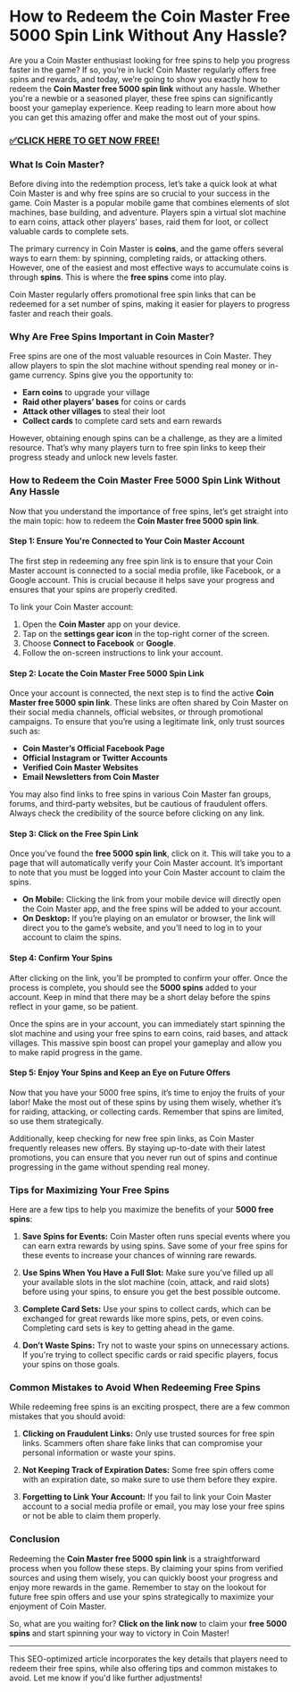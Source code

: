 # How to Redeem the Coin Master Free 5000 Spin Link Without Any Hassle?

Are you a Coin Master enthusiast looking for free spins to help you progress faster in the game? If so, you’re in luck! Coin Master regularly offers free spins and rewards, and today, we’re going to show you exactly how to redeem the **Coin Master free 5000 spin link** without any hassle. Whether you're a newbie or a seasoned player, these free spins can significantly boost your gameplay experience. Keep reading to learn more about how you can get this amazing offer and make the most out of your spins.

### [✅CLICK HERE TO GET NOW FREE!](https://edris2025.github.io/spins/)

### What Is Coin Master?

Before diving into the redemption process, let’s take a quick look at what Coin Master is and why free spins are so crucial to your success in the game. Coin Master is a popular mobile game that combines elements of slot machines, base building, and adventure. Players spin a virtual slot machine to earn coins, attack other players' bases, raid them for loot, or collect valuable cards to complete sets.

The primary currency in Coin Master is **coins**, and the game offers several ways to earn them: by spinning, completing raids, or attacking others. However, one of the easiest and most effective ways to accumulate coins is through **spins**. This is where the **free spins** come into play. 

Coin Master regularly offers promotional free spin links that can be redeemed for a set number of spins, making it easier for players to progress faster and reach their goals.

### Why Are Free Spins Important in Coin Master?

Free spins are one of the most valuable resources in Coin Master. They allow players to spin the slot machine without spending real money or in-game currency. Spins give you the opportunity to:

- **Earn coins** to upgrade your village
- **Raid other players’ bases** for coins or cards
- **Attack other villages** to steal their loot
- **Collect cards** to complete card sets and earn rewards

However, obtaining enough spins can be a challenge, as they are a limited resource. That’s why many players turn to free spin links to keep their progress steady and unlock new levels faster.

### How to Redeem the Coin Master Free 5000 Spin Link Without Any Hassle

Now that you understand the importance of free spins, let’s get straight into the main topic: how to redeem the **Coin Master free 5000 spin link**.

#### Step 1: Ensure You're Connected to Your Coin Master Account

The first step in redeeming any free spin link is to ensure that your Coin Master account is connected to a social media profile, like Facebook, or a Google account. This is crucial because it helps save your progress and ensures that your spins are properly credited. 

To link your Coin Master account:

1. Open the **Coin Master** app on your device.
2. Tap on the **settings gear icon** in the top-right corner of the screen.
3. Choose **Connect to Facebook** or **Google**.
4. Follow the on-screen instructions to link your account.

#### Step 2: Locate the Coin Master Free 5000 Spin Link

Once your account is connected, the next step is to find the active **Coin Master free 5000 spin link**. These links are often shared by Coin Master on their social media channels, official websites, or through promotional campaigns. To ensure that you’re using a legitimate link, only trust sources such as:

- **Coin Master’s Official Facebook Page**
- **Official Instagram or Twitter Accounts**
- **Verified Coin Master Websites**
- **Email Newsletters from Coin Master**

You may also find links to free spins in various Coin Master fan groups, forums, and third-party websites, but be cautious of fraudulent offers. Always check the credibility of the source before clicking on any link.

#### Step 3: Click on the Free Spin Link

Once you’ve found the **free 5000 spin link**, click on it. This will take you to a page that will automatically verify your Coin Master account. It’s important to note that you must be logged into your Coin Master account to claim the spins.

- **On Mobile:** Clicking the link from your mobile device will directly open the Coin Master app, and the free spins will be added to your account.
- **On Desktop:** If you’re playing on an emulator or browser, the link will direct you to the game’s website, and you’ll need to log in to your account to claim the spins.

#### Step 4: Confirm Your Spins

After clicking on the link, you’ll be prompted to confirm your offer. Once the process is complete, you should see the **5000 spins** added to your account. Keep in mind that there may be a short delay before the spins reflect in your game, so be patient.

Once the spins are in your account, you can immediately start spinning the slot machine and using your free spins to earn coins, raid bases, and attack villages. This massive spin boost can propel your gameplay and allow you to make rapid progress in the game.

#### Step 5: Enjoy Your Spins and Keep an Eye on Future Offers

Now that you have your 5000 free spins, it’s time to enjoy the fruits of your labor! Make the most out of these spins by using them wisely, whether it’s for raiding, attacking, or collecting cards. Remember that spins are limited, so use them strategically.

Additionally, keep checking for new free spin links, as Coin Master frequently releases new offers. By staying up-to-date with their latest promotions, you can ensure that you never run out of spins and continue progressing in the game without spending real money.

### Tips for Maximizing Your Free Spins

Here are a few tips to help you maximize the benefits of your **5000 free spins**:

1. **Save Spins for Events:** Coin Master often runs special events where you can earn extra rewards by using spins. Save some of your free spins for these events to increase your chances of winning rare rewards.
  
2. **Use Spins When You Have a Full Slot:** Make sure you’ve filled up all your available slots in the slot machine (coin, attack, and raid slots) before using your spins, to ensure you get the best possible outcome.

3. **Complete Card Sets:** Use your spins to collect cards, which can be exchanged for great rewards like more spins, pets, or even coins. Completing card sets is key to getting ahead in the game.

4. **Don’t Waste Spins:** Try not to waste your spins on unnecessary actions. If you're trying to collect specific cards or raid specific players, focus your spins on those goals.

### Common Mistakes to Avoid When Redeeming Free Spins

While redeeming free spins is an exciting prospect, there are a few common mistakes that you should avoid:

1. **Clicking on Fraudulent Links:** Only use trusted sources for free spin links. Scammers often share fake links that can compromise your personal information or waste your spins.
  
2. **Not Keeping Track of Expiration Dates:** Some free spin offers come with an expiration date, so make sure to use them before they expire. 

3. **Forgetting to Link Your Account:** If you fail to link your Coin Master account to a social media profile or email, you may lose your free spins or not be able to claim them properly.

### Conclusion

Redeeming the **Coin Master free 5000 spin link** is a straightforward process when you follow these steps. By claiming your spins from verified sources and using them wisely, you can quickly boost your progress and enjoy more rewards in the game. Remember to stay on the lookout for future free spin offers and use your spins strategically to maximize your enjoyment of Coin Master.

So, what are you waiting for? **Click on the link now** to claim your **free 5000 spins** and start spinning your way to victory in Coin Master!

---
This SEO-optimized article incorporates the key details that players need to redeem their free spins, while also offering tips and common mistakes to avoid. Let me know if you'd like further adjustments!
